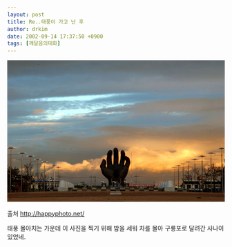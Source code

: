```yaml
---
layout: post
title: Re..태풍이 가고 난 후
author: drkim
date: 2002-09-14 17:37:50 +0900
tags: [깨달음의대화]
---
```

![](.//files/attach/images/198/373/1031992670.jpg)  
  
출처 http://happyphoto.net/
  
태풍 몰아치는 가운데 이 사진을 찍기 위해 밤을 세워 차를 몰아 구룡포로 달려간 사나이 있었네.